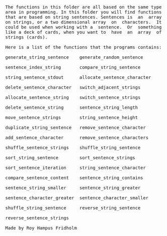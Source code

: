 
<pre>
The functions in this folder are all based on the same type
area in programming. In this folder you will find functions
that are based on string sentences. Sentences is  an  array
on strings, or a two dimensional array  on  characters.  It
could be used when working with a  sentence.  Or  something
like a deck of cards, when you want to  have  an  array  of
strings (cards).

Here is a list of the functions that the programs contains:

generate_string_sentence    generate_random_sentence

sentence_index_string       compare_string_sentence

string_sentence_stdout      allocate_sentence_character

delete_sentence_character   switch_adjacent_strings

allocate_sentence_string    switch_sentence_strings

delete_sentence_string      sentence_string_length

move_sentence_strings       string_sentence_height

duplicate_string_sentence   remove_sentence_character

add_sentence_character      remove_sentence_characters

shuffle_sentence_strings    shuffle_string_sentence

sort_string_sentence        sort_sentence_strings

sort_sentence_iteration     string_sentence_character

compare_sentence_content    sentence_string_contains

sentence_string_smaller     sentence_string_greater

sentence_character_greater  sentence_character_smaller

shuffle_string_sentence     reverse_string_sentence

reverse_sentence_strings

Made by Roy Hampus Fridholm
</pre>
